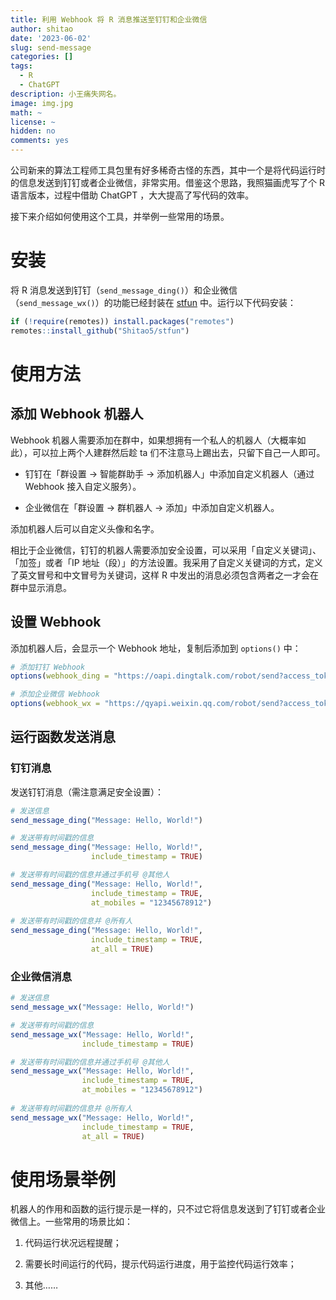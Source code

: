 ```yaml
---
title: 利用 Webhook 将 R 消息推送至钉钉和企业微信
author: shitao
date: '2023-06-02'
slug: send-message
categories: []
tags:
  - R
  - ChatGPT
description: 小王痛失网名。
image: img.jpg
math: ~
license: ~
hidden: no
comments: yes
---
```


公司新来的算法工程师工具包里有好多稀奇古怪的东西，其中一个是将代码运行时的信息发送到钉钉或者企业微信，非常实用。借鉴这个思路，我照猫画虎写了个 R 语言版本，过程中借助 ChatGPT ，大大提高了写代码的效率。

接下来介绍如何使用这个工具，并举例一些常用的场景。

# 安装

将 R 消息发送到钉钉（`send_message_ding()`）和企业微信（`send_message_wx()`）的功能已经封装在 [stfun](https://github.com/Shitao5/stfun/blob/main/R/send_message.R)  中。运行以下代码安装：

```r
if (!require(remotes)) install.packages("remotes")
remotes::install_github("Shitao5/stfun")
```

# 使用方法

## 添加 Webhook 机器人

Webhook 机器人需要添加在群中，如果想拥有一个私人的机器人（大概率如此），可以拉上两个人建群然后趁 ta 们不注意马上踢出去，只留下自己一人即可。

- 钉钉在「群设置 -> 智能群助手 -> 添加机器人」中添加自定义机器人（通过 Webhook 接入自定义服务）。

- 企业微信在「群设置 -> 群机器人 -> 添加」中添加自定义机器人。

添加机器人后可以自定义头像和名字。

相比于企业微信，钉钉的机器人需要添加安全设置，可以采用「自定义关键词」、「加签」或者「IP 地址（段）」的方法设置。我采用了自定义关键词的方式，定义了英文冒号和中文冒号为关键词，这样 R 中发出的消息必须包含两者之一才会在群中显示消息。

## 设置 Webhook

添加机器人后，会显示一个 Webhook 地址，复制后添加到 `options()` 中：

```r
# 添加钉钉 Webhook
options(webhook_ding = "https://oapi.dingtalk.com/robot/send?access_token=YOUR_ACCESS_TOKEN")

# 添加企业微信 Webhook
options(webhook_wx = "https://qyapi.weixin.qq.com/robot/send?access_token=YOUR_ACCESS_TOKEN")
```

## 运行函数发送消息

### 钉钉消息

发送钉钉消息（需注意满足安全设置）：

```r
# 发送信息
send_message_ding("Message: Hello, World!") 

# 发送带有时间戳的信息
send_message_ding("Message: Hello, World!",
                  include_timestamp = TRUE)

# 发送带有时间戳的信息并通过手机号 @其他人
send_message_ding("Message: Hello, World!",
                  include_timestamp = TRUE,
                  at_mobiles = "12345678912")
                  
# 发送带有时间戳的信息并 @所有人
send_message_ding("Message: Hello, World!",
                  include_timestamp = TRUE,
                  at_all = TRUE)
```

### 企业微信消息

```r
# 发送信息
send_message_wx("Message: Hello, World!") 

# 发送带有时间戳的信息
send_message_wx("Message: Hello, World!",
                include_timestamp = TRUE)

# 发送带有时间戳的信息并通过手机号 @其他人
send_message_wx("Message: Hello, World!",
                include_timestamp = TRUE,
                at_mobiles = "12345678912")
                  
# 发送带有时间戳的信息并 @所有人
send_message_wx("Message: Hello, World!",
                include_timestamp = TRUE,
                at_all = TRUE)
```

# 使用场景举例

机器人的作用和函数的运行提示是一样的，只不过它将信息发送到了钉钉或者企业微信上。一些常用的场景比如：

1. 代码运行状况远程提醒；

1. 需要长时间运行的代码，提示代码运行进度，用于监控代码运行效率；

1. 其他……
